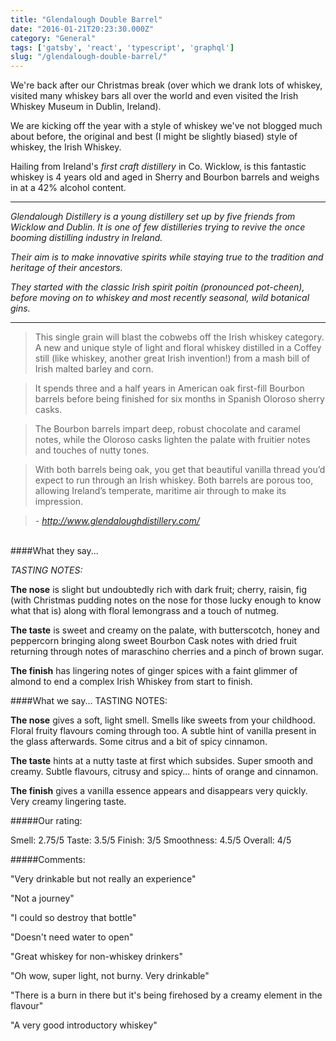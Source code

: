 ```yaml
---
title: "Glendalough Double Barrel"
date: "2016-01-21T20:23:30.000Z"
category: "General"
tags: ['gatsby', 'react', 'typescript', 'graphql']
slug: "/glendalough-double-barrel/"
---
```

We're back after our Christmas break (over which we drank lots of whiskey, visited many whiskey bars all over the world and even visited the Irish Whiskey Museum in Dublin, Ireland). 

We are kicking off the year with a style of whiskey we've not blogged much about before, the original and best (I might be slightly biased) style of whiskey, the Irish Whiskey. 

Hailing from Ireland's *first craft distillery* in Co. Wicklow, is this fantastic whiskey is 4 years old and aged in Sherry and Bourbon barrels and  weighs in at a 42% alcohol content.

---
*Glendalough Distillery is a young distillery set up by five friends from Wicklow and Dublin. It is one of few distilleries trying to revive the once booming distilling industry in Ireland.*

*Their aim is to make innovative spirits while staying true to the tradition and heritage of their ancestors.*

*They started with the classic Irish spirit poitín (pronounced pot-cheen), before moving on to whiskey and most recently seasonal, wild botanical gins.*

---

>This single grain will blast the cobwebs off the Irish whiskey category. A new and unique style of light and floral whiskey distilled in a Coffey still (like whiskey, another great Irish invention!) from a mash bill of Irish malted barley and corn. 

>It spends three and a half years in American oak first-fill Bourbon barrels before being finished for six months in Spanish Oloroso sherry casks. 

>The Bourbon barrels impart deep, robust chocolate and caramel notes, while the Oloroso casks lighten the palate with fruitier notes and touches of nutty tones. 

>With both barrels being oak, you get that beautiful vanilla thread you’d expect to run through an Irish whiskey. Both barrels are porous too, allowing Ireland’s temperate, maritime air through to make its impression. 

> *- http://www.glendaloughdistillery.com/*

<br>
####What they say...

*TASTING NOTES:*

**The nose** is slight but undoubtedly rich with dark fruit; cherry, raisin, fig (with Christmas pudding notes on the nose for those lucky enough to know what that is) along with floral lemongrass and a touch of nutmeg.

**The taste** is sweet and creamy on the palate, with butterscotch, honey and peppercorn bringing along sweet Bourbon Cask notes with dried fruit returning through notes of maraschino cherries and a pinch of brown sugar.

**The finish** has lingering notes of ginger spices with a faint glimmer of almond to end a complex Irish Whiskey from start to finish.


####What we say...
TASTING NOTES:

**The nose** gives a soft, light smell. Smells like sweets from your childhood. Floral fruity flavours coming through too. A subtle hint of vanilla present in the glass afterwards. Some citrus and a bit of spicy cinnamon.

**The taste** hints at a nutty taste at first which subsides. Super smooth and creamy. Subtle flavours, citrusy and spicy... hints of orange and cinnamon. 

**The finish** gives a vanilla essence appears and disappears very quickly. Very creamy lingering taste. 



#####Our rating:

Smell: 2.75/5 
Taste: 3.5/5 
Finish: 3/5 
Smoothness: 4.5/5 
Overall: 4/5


#####Comments:

"Very drinkable but not really an experience"

"Not a journey"

"I could so destroy that bottle"

"Doesn't need water to open"

"Great whiskey for non-whiskey drinkers"

"Oh wow, super light, not burny. Very drinkable"

"There is a burn in there but it's being firehosed by a creamy element in the flavour"

"A very good introductory whiskey"
    